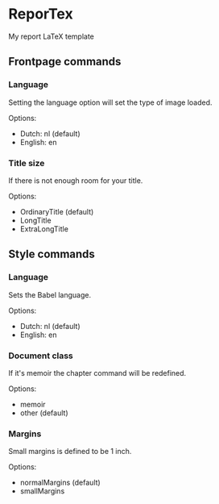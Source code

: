 # ReporTex
My report LaTeX template  

## Frontpage commands
### Language
Setting the language option will set the type of image loaded.  

Options:
- Dutch: nl (default)
- English: en

### Title size
If there is not enough room for your title.  

Options:
- OrdinaryTitle (default)
- LongTitle
- ExtraLongTitle

## Style commands
### Language
Sets the Babel language.

Options:
- Dutch: nl (default)
- English: en

### Document class
If it's memoir the chapter command will be redefined.

Options:
- memoir
- other (default)

### Margins
Small margins is defined to be 1 inch.

Options:
- normalMargins (default)
- smallMargins
